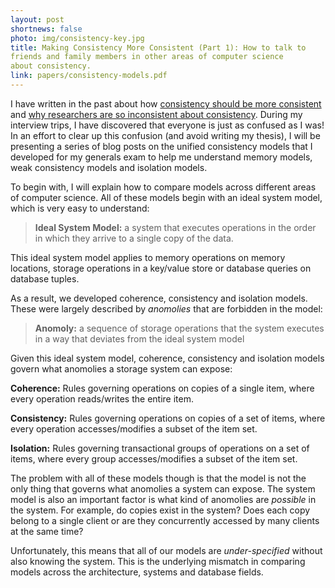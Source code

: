 ```yaml
---
layout: post
shortnews: false
photo: img/consistency-key.jpg
title: Making Consistency More Consistent (Part 1): How to talk to
friends and family members in other areas of computer science
about consistency.
link: papers/consistency-models.pdf
---
```


I have written in the past about how
[consistency should be more consistent](blog/2015/02/01/consistency.html)
and
[why researchers are so inconsistent about consistency](blog/2016/01/11/consistency.html).
During my interview trips, I have discovered that everyone is just as
confused as I was! In an effort to clear up this confusion (and avoid
writing my thesis), I will be presenting a series of blog posts on the
unified consistency models that I developed for my generals exam to
help me understand memory models, weak consistency models and
isolation models.

To begin with, I will explain how to compare models across different
areas of computer science.  All of these models begin with an ideal
system model, which is very easy to understand:

> **Ideal System Model:** a system that executes operations in the
> order in which they arrive to a single copy of the data.

This ideal system model applies to memory operations on memory
locations, storage operations in a key/value store or database queries
on database tuples.

As a result, we developed coherence, consistency and isolation
models.  These 
were largely described by *anomolies* that are forbidden in the model:

> **Anomoly:** a sequence of storage operations that the system
> executes in a way that deviates from the ideal system model

Given this ideal system model, coherence, consistency and isolation
models govern what anomolies a storage system can expose:

**Coherence:** Rules governing operations on copies of a single item,
where every operation reads/writes the entire item.

**Consistency:** Rules governing operations on copies of a set of
items, where every operation accesses/modifies a subset of the item
set.

**Isolation:** Rules governing transactional groups of operations on a
set of items, where every group accesses/modifies a subset of the
item set.

The problem with all of these models though is that the model is not
the only thing that governs what anomolies a system can expose.  The
system model is also an important factor is what kind of anomolies are
*possible* in the system. For example, do copies exist in the system?
Does each copy belong to a single client or are they concurrently
accessed by many clients at the same time?

Unfortunately, this means that all of our
models are *under-specified* without also knowing the system. This is
the underlying mismatch in comparing models across the architecture,
systems and database fields.
